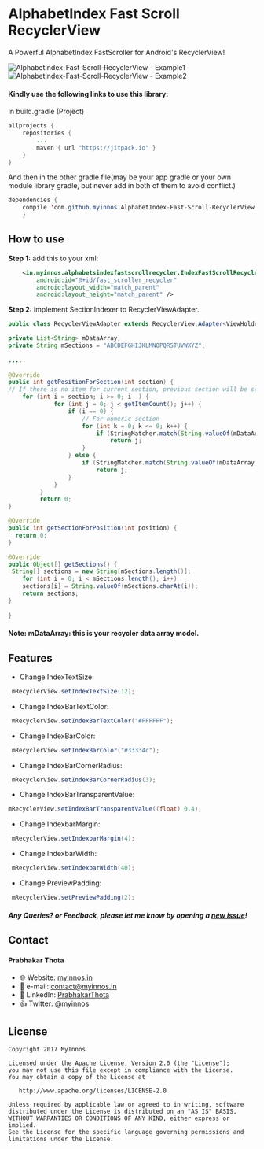# AlphabetIndex Fast Scroll RecyclerView
A Powerful AlphabetIndex FastScroller for Android's RecyclerView!

 ![AlphabetIndex-Fast-Scroll-RecyclerView - Example1](https://raw.githubusercontent.com/myinnos/AlphabetIndex-Fast-Scroll-RecyclerView/0d6c4f2f0b9f3b573a4f2abf2c87b62237081286/images-gif/AlphabetIndex-Fast-Scroll-RecyclerView_1.gif)
 `` `` `` `` `` `` `` ``
  ![AlphabetIndex-Fast-Scroll-RecyclerView - Example2](https://raw.githubusercontent.com/myinnos/AlphabetIndex-Fast-Scroll-RecyclerView/0d6c4f2f0b9f3b573a4f2abf2c87b62237081286/images-gif/AlphabetIndex-Fast-Scroll-RecyclerView_2.gif)
 
#### Kindly use the following links to use this library:

In build.gradle (Project)
```java
allprojects {
	repositories {
		...
		maven { url "https://jitpack.io" }
	}
}
```
And then in the other gradle file(may be your app gradle or your own module library gradle, but never add in both of them to avoid conflict.)
```java
dependencies {
	compile 'com.github.myinnos:AlphabetIndex-Fast-Scroll-RecyclerView:1.0.1'
	}
```          
How to use
-----
**Step 1:** add this to your xml:
```xml
    <in.myinnos.alphabetsindexfastscrollrecycler.IndexFastScrollRecyclerView
        android:id="@+id/fast_scroller_recycler"
        android:layout_width="match_parent"
        android:layout_height="match_parent" />
```
**Step 2:** implement SectionIndexer to RecyclerViewAdapter.
```java
public class RecyclerViewAdapter extends RecyclerView.Adapter<ViewHolder> implements SectionIndexer {

private List<String> mDataArray;
private String mSections = "ABCDEFGHIJKLMNOPQRSTUVWXYZ";
    
.....
    
@Override
public int getPositionForSection(int section) {
// If there is no item for current section, previous section will be selected
	for (int i = section; i >= 0; i--) {
             for (int j = 0; j < getItemCount(); j++) {
                 if (i == 0) {
                     // For numeric section
                     for (int k = 0; k <= 9; k++) {
                         if (StringMatcher.match(String.valueOf(mDataArray.get(j).charAt(0)), String.valueOf(k)))
                             return j;
                     }
                 } else {
                     if (StringMatcher.match(String.valueOf(mDataArray.get(j).charAt(0)), String.valueOf(mSections.charAt(i))))
                         return j;
                 }
             }
         }
         return 0;
}

@Override
public int getSectionForPosition(int position) {
  return 0;
}

@Override
public Object[] getSections() {
 String[] sections = new String[mSections.length()];
	for (int i = 0; i < mSections.length(); i++)
	sections[i] = String.valueOf(mSections.charAt(i));
    return sections;
}
    
}
```
#### Note: mDataArray: this is your recycler data array model.

Features
-----
- Change IndexTextSize:
```java
 mRecyclerView.setIndexTextSize(12);
```
- Change IndexBarTextColor:
```java
 mRecyclerView.setIndexBarTextColor("#FFFFFF");
```
- Change IndexBarColor:
```java
 mRecyclerView.setIndexBarColor("#33334c");
```
- Change IndexBarCornerRadius:
```java
 mRecyclerView.setIndexBarCornerRadius(3);
```
- Change IndexBarTransparentValue:
```java
mRecyclerView.setIndexBarTransparentValue((float) 0.4);
```
- Change IndexbarMargin:
```java
 mRecyclerView.setIndexbarMargin(4);
```
- Change IndexbarWidth:
```java
 mRecyclerView.setIndexbarWidth(40);
```
- Change PreviewPadding:
```java
 mRecyclerView.setPreviewPadding(2);
```
##### Any Queries? or Feedback, please let me know by opening a [new issue](https://github.com/myinnos/AlphabetIndex-Fast-Scroll-RecyclerView/issues/new)!

## Contact
#### Prabhakar Thota
* :globe_with_meridians: Website: [myinnos.in](http://www.myinnos.in "Prabhakar Thota")
* :email: e-mail: contact@myinnos.in
* :mag_right: LinkedIn: [PrabhakarThota](https://www.linkedin.com/in/prabhakarthota "Prabhakar Thota on LinkedIn")
* :thumbsup: Twitter: [@myinnos](https://twitter.com/myinnos "Prabhakar Thota on twitter")   

License
-------

    Copyright 2017 MyInnos

    Licensed under the Apache License, Version 2.0 (the "License");
    you may not use this file except in compliance with the License.
    You may obtain a copy of the License at

       http://www.apache.org/licenses/LICENSE-2.0

    Unless required by applicable law or agreed to in writing, software
    distributed under the License is distributed on an "AS IS" BASIS,
    WITHOUT WARRANTIES OR CONDITIONS OF ANY KIND, either express or implied.
    See the License for the specific language governing permissions and
    limitations under the License.
